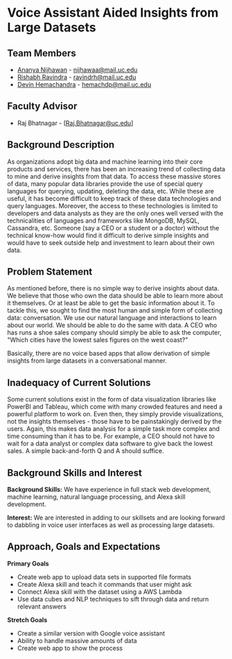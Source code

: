 # Voice Assistant Aided Insights from Large Datasets
## Team Members
* [Ananya Nijhawan](https://github.com/ananyanijhawan/CS5001/blob/master/Assignment1.md) - nijhawaa@mail.uc.edu
* [Rishabh Ravindra](https://github.uc.edu/ravindrh/CS5001/blob/master/README.md) - ravindrh@mail.uc.edu
* [Devin Hemachandra](https://github.com/Devinhc) - hemachdp@mail.uc.edu

## Faculty Advisor
* Raj Bhatnagar - [Raj.Bhatnagar@uc.edu]

## Background Description
As organizations adopt big data and machine learning into their core products and services, there has been an increasing trend of collecting data to mine and derive insights from that data. To access these massive stores of data, many popular data libraries provide the use of special query languages for querying, updating, deleting the data, etc. While these are useful, it has become difficult to keep track of these data technologies and query languages. Moreover, the access to these technologies is limited to developers and data analysts as they are the only ones well versed with the technicalities of languages and frameworks like MongoDB, MySQL, Cassandra, etc. Someone (say a CEO or a student or a doctor) without the technical know-how would find it difficult to derive simple insights and would have to seek outside help and investment to learn about their own data.   

## Problem Statement
As mentioned before, there is no simple way to derive insights about data. We believe that those who own the data should be able to learn more about it themselves. Or at least be able to get the basic information about it. To tackle this, we sought to find the most human and simple form of collecting data: conversation. We use our natural language and interactions to learn about our world. We should be able to do the same with data. A CEO who has runs a shoe sales company should simply be able to ask the computer, "Which cities have the lowest sales figures on the west coast?"

Basically, there are no voice based apps that allow derivation of simple insights from large datasets in a conversational manner.

## Inadequacy of Current Solutions
Some current solutions exist in the form of data visualization libraries like PowerBI and Tableau, which come with many crowded features and need a powerful platform to work on. Even then, they simply provide visualizations, not the insights themselves - those have to be painstakingly derived by the users. Again, this makes data analysis for a simple task more complex and time consuming than it has to be. For example, a CEO should not have to wait for a data analyst or complex data software to give back the lowest sales. A simple back-and-forth Q and A should suffice.

## Background Skills and Interest
**Background Skills:** We have experience in full stack web development, machine learning, natural language processing, and Alexa skill development.

**Interest:** We are interested in adding to our skillsets and are looking forward to dabbling in voice user interfaces as well as processing large datasets.

## Approach, Goals and Expectations
**Primary Goals**
* Create web app to upload data sets in supported file formats
* Create Alexa skill and teach it commands that user might ask
* Connect Alexa skill with the dataset using a AWS Lambda
* Use data cubes and NLP techniques to sift through data and return relevant answers

**Stretch Goals**
* Create a similar version with Google voice assistant
* Ability to handle massive amounts of data
* Create web app to show the process
